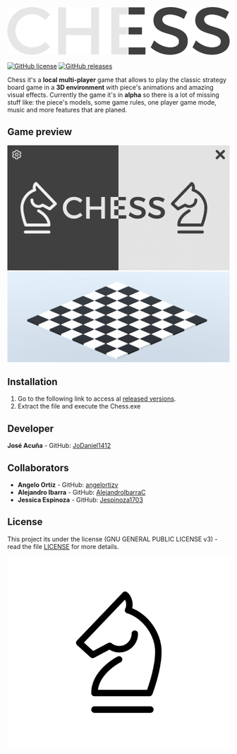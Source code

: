 ![Logo](Doc/Logo.png)

<a href="https://github.com/JoDaniel1412/Chess/blob/master/LICENSE"><img alt="GitHub license" src="https://img.shields.io/badge/license-GPL--3.0-green.svg"></a>
<a href="https://github.com/JoDaniel1412/Chess/releases"><img alt="GitHub releases" src="https://img.shields.io/badge/release-v0.1_alpha-green.svg"></a>

Chess it's a **local multi-player** game that allows to play the classic strategy board game
in a **3D environment** with piece's animations and amazing visual effects.
Currently the game it's in **alpha** so there is a lot of missing stuff like: the piece's models, 
some game rules, one player game mode, music and more features that are planed.
 
## Game preview
![Menu](Doc/MainScene.png) 
![Game](Doc/Game.GIF)

## Installation
1. Go to the following link to access al [released versions](https://github.com/JoDaniel1412/Chess/releases).
2. Extract the file and execute the Chess.exe

## Developer
**José Acuña** - GitHub: [JoDaniel1412](https://github.com/JoDaniel1412)

## Collaborators
* **Angelo Ortiz** - GitHub: [angelortizv](https://github.com/angelortizv)
* **Alejandro Ibarra** - GitHub: [AlejandroIbarraC](https://github.com/AlejandroIbarraC)
* **Jessica Espinoza** - GitHub: [Jespinoza1703](https://github.com/Jespinoza1703)

## License

This project its under the license (GNU GENERAL PUBLIC LICENSE v3) - read the file 
[LICENSE](LICENSE.md) for more details.

![Icon](Doc/Icon.png)
